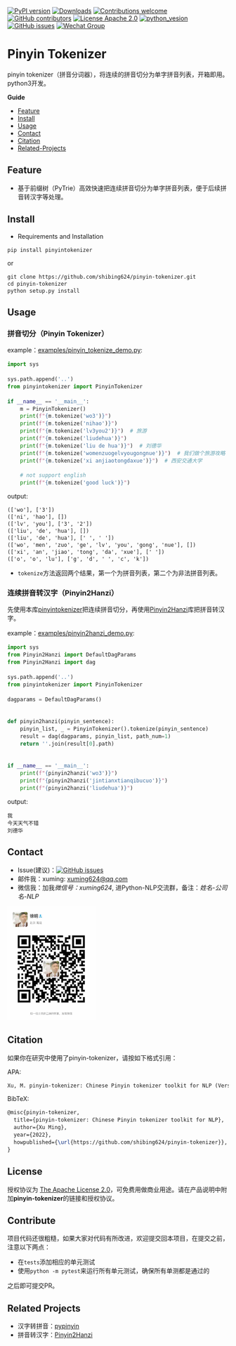 [![PyPI version](https://badge.fury.io/py/pinyintokenizer.svg)](https://badge.fury.io/py/pinyin-tokenizer)
[![Downloads](https://static.pepy.tech/badge/pinyintokenizer)](https://pepy.tech/project/pinyin-tokenizer)
[![Contributions welcome](https://img.shields.io/badge/contributions-welcome-brightgreen.svg)](CONTRIBUTING.md)
[![GitHub contributors](https://img.shields.io/github/contributors/shibing624/pinyin-tokenizer.svg)](https://github.com/shibing624/pinyin-tokenizer/graphs/contributors)
[![License Apache 2.0](https://img.shields.io/badge/license-Apache%202.0-blue.svg)](LICENSE)
[![python_vesion](https://img.shields.io/badge/Python-3.5%2B-green.svg)](requirements.txt)
[![GitHub issues](https://img.shields.io/github/issues/shibing624/pinyin-tokenizer.svg)](https://github.com/shibing624/pinyin-tokenizer/issues)
[![Wechat Group](http://vlog.sfyc.ltd/wechat_everyday/wxgroup_logo.png?imageView2/0/w/60/h/20)](#Contact)

# Pinyin Tokenizer
pinyin tokenizer（拼音分词器），将连续的拼音切分为单字拼音列表，开箱即用。python3开发。


**Guide**

- [Feature](#Feature)
- [Install](#install)
- [Usage](#usage)
- [Contact](#Contact)
- [Citation](#Citation)
- [Related-Projects](#Related-Projects)

## Feature

- 基于前缀树（PyTrie）高效快速把连续拼音切分为单字拼音列表，便于后续拼音转汉字等处理。

## Install

- Requirements and Installation

```
pip install pinyintokenizer
```

or

```
git clone https://github.com/shibing624/pinyin-tokenizer.git
cd pinyin-tokenizer
python setup.py install
```


## Usage

### 拼音切分（Pinyin Tokenizer）

example：[examples/pinyin_tokenize_demo.py](examples/pinyin_tokenize_demo.py):


```python
import sys

sys.path.append('..')
from pinyintokenizer import PinyinTokenizer

if __name__ == '__main__':
    m = PinyinTokenizer()
    print(f"{m.tokenize('wo3')}")
    print(f"{m.tokenize('nihao')}")
    print(f"{m.tokenize('lv3you2')}")  # 旅游
    print(f"{m.tokenize('liudehua')}")
    print(f"{m.tokenize('liu de hua')}")  # 刘德华
    print(f"{m.tokenize('womenzuogelvyougongnue')}")  # 我们做个旅游攻略
    print(f"{m.tokenize('xi anjiaotongdaxue')}")  # 西安交通大学

    # not support english
    print(f"{m.tokenize('good luck')}")
```

output:

```shell
(['wo'], ['3'])
(['ni', 'hao'], [])
(['lv', 'you'], ['3', '2'])
(['liu', 'de', 'hua'], [])
(['liu', 'de', 'hua'], [' ', ' '])
(['wo', 'men', 'zuo', 'ge', 'lv', 'you', 'gong', 'nue'], [])
(['xi', 'an', 'jiao', 'tong', 'da', 'xue'], [' '])
(['o', 'o', 'lu'], ['g', 'd', ' ', 'c', 'k'])
```
- `tokenize`方法返回两个结果，第一个为拼音列表，第二个为非法拼音列表。


### 连续拼音转汉字（Pinyin2Hanzi）
先使用本库[pinyintokenizer](https://pypi.org/project/pinyintokenizer/)把连续拼音切分，再使用[Pinyin2Hanzi](https://pypi.org/project/Pinyin2Hanzi/)库把拼音转汉字。

example：[examples/pinyin2hanzi_demo.py](examples/pinyin2hanzi_demo.py):


```python
import sys
from Pinyin2Hanzi import DefaultDagParams
from Pinyin2Hanzi import dag

sys.path.append('..')
from pinyintokenizer import PinyinTokenizer

dagparams = DefaultDagParams()


def pinyin2hanzi(pinyin_sentence):
    pinyin_list, _ = PinyinTokenizer().tokenize(pinyin_sentence)
    result = dag(dagparams, pinyin_list, path_num=1)
    return ''.join(result[0].path)


if __name__ == '__main__':
    print(f"{pinyin2hanzi('wo3')}")
    print(f"{pinyin2hanzi('jintianxtianqibucuo')}")
    print(f"{pinyin2hanzi('liudehua')}")
```

output:

```shell
我
今天天气不错
刘德华
```



## Contact

- Issue(建议)：[![GitHub issues](https://img.shields.io/github/issues/shibing624/pinyin-tokenizer.svg)](https://github.com/shibing624/pinyin-tokenizer/issues)
- 邮件我：xuming: xuming624@qq.com
- 微信我：加我*微信号：xuming624*, 进Python-NLP交流群，备注：*姓名-公司名-NLP*
<img src="docs/wechat.jpeg" width="200" />


## Citation

如果你在研究中使用了pinyin-tokenizer，请按如下格式引用：

APA:
```latex
Xu, M. pinyin-tokenizer: Chinese Pinyin tokenizer toolkit for NLP (Version 0.0.1) [Computer software]. https://github.com/shibing624/pinyin-tokenizer
```

BibTeX:
```latex
@misc{pinyin-tokenizer,
  title={pinyin-tokenizer: Chinese Pinyin tokenizer toolkit for NLP},
  author={Xu Ming},
  year={2022},
  howpublished={\url{https://github.com/shibing624/pinyin-tokenizer}},
}
```


## License


授权协议为 [The Apache License 2.0](LICENSE)，可免费用做商业用途。请在产品说明中附加**pinyin-tokenizer**的链接和授权协议。


## Contribute
项目代码还很粗糙，如果大家对代码有所改进，欢迎提交回本项目，在提交之前，注意以下两点：

 - 在`tests`添加相应的单元测试
 - 使用`python -m pytest`来运行所有单元测试，确保所有单测都是通过的

之后即可提交PR。


## Related Projects

- 汉字转拼音：[pypinyin](https://github.com/mozillazg/python-pinyin)
- 拼音转汉字：[Pinyin2Hanzi](https://github.com/letiantian/Pinyin2Hanzi)
